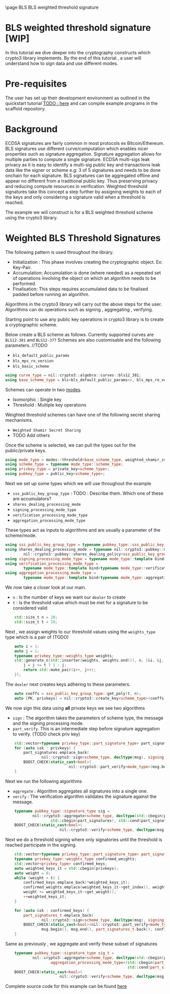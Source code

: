 \page BLS BLS weighted threshold signature

BLS weighted threshold signature [WIP]
=============================

In this tutorial we dive deeper into the cryptography constructs which crypto3 library implements.
By the end of this tutorial , a user will understand how to sign data and use different modes.


Pre-requisites
================
The user has set up their development environment as outlined in the quickstart tutorial [TODO : here]()
and can compile example programs in the scaffold repository.


Background
===============
ECDSA signatures are fairly common in most protocols ex Bitcoin/Ethereum. BLS signatures use
different curve/computation which enables nicer properties such as signature aggregation.
Signature aggregation allows for multiple parties to compute a single signature. ECDSA multi-sigs
leak privacy as it is easy to identify a multi-sig public key and transactions leak data like the
signer or scheme e.g: 3 of 5 signatures and needs to be done onchain for each signature. BLS signatures
can be aggregated offline and
appear no different from a traditional public key. Thus preserving privacy and reducing compute resources
in verification. Weighted threshold signatures take this concept a step further by assigning weights
to each of the keys and only considering a signature valid when a threshold is reached.

The example we will construct is for a BLS weighted threshold scheme using the crypto3 library.


Weighted BLS Threshold Signatures
==========

The following pattern is used throughout the library.
- Initialization : This phase involves creating the cryptographic object. Ex: Key-Pair.
- Accumulation:  Accumulation is done (where needed) as a repeated set of operations involving the object on
which an algorithm needs to be performed.
- Finalisation: This steps requires accumulated data to be finalised padded before running an algorithm.

Algorithms in the crypto3 library will carry out the above steps for the user. Algorithms can do operations
such as signing , aggregating , verifying.


Starting point to use any public key operations in crypto3 library is to create a cryptographic scheme.

Below create a BLS scheme as follows. Currently supported curves are `BLS12-381` and `BLS12-377`
Schemes are also customisable and the following parameters.
//TODO
- `bls_default_public_params`
- `bls_mps_ro_version`
- `bls_basic_scheme`

```C++
using curve_type = nil::crypto3::algebra::curves::bls12_381;
using base_scheme_type = bls<bls_default_public_params<>, bls_mps_ro_version, bls_basic_scheme, curve_type>;
```

Schemes can operate in two [modes](https://github.com/NilFoundation/crypto3-pkmodes/).
- Isomorphic : Single key
- Threshold : Multiple key operations

Weighted threshold schemes can have one of the following secret sharing mechanisms.
- `Weighted Shamir Secret Sharing`
- TODO Add others

Once the scheme is selected, we can pull the types out for the public/private keys.

```c++
using mode_type = modes::threshold<base_scheme_type, weighted_shamir_sss>;
using scheme_type = typename mode_type::scheme_type;
using privkey_type = private_key<scheme_type>;
using pubkey_type = public_key<scheme_type>;
```


Next we set up some types which we will use throughout the example
- `sss_public_key_group_type` : TODO : Describe them. Which one of these are accumulators?
- `shares_dealing_processing_mode`
- `signing_processing_mode_type`
- `verification_processing_mode_type`
- `aggregation_processing_mode_type`

These types act as inputs to algorithms and are usually a parameter of the scheme/mode.

```c++
using sss_public_key_group_type = typename pubkey_type::sss_public_key_group_type;
using shares_dealing_processing_mode = typename nil::crypto3::pubkey::modes::isomorphic<sss_public_key_group_type>::template bind<
        nil::crypto3::pubkey::shares_dealing_policy<sss_public_key_group_type>>::type;
using signing_processing_mode_type = typename mode_type::template bind<typename mode_type::signing_policy>::type;
using verification_processing_mode_type =
        typename mode_type::template bind<typename mode_type::verification_policy>::type;
using aggregation_processing_mode_type =
        typename mode_type::template bind<typename mode_type::aggregation_policy>::type;
```

We now take a closer look at our main.

- `n` : Is the number of keys we want our `dealer` to create
- `t` : Is the threshold value which must be met for a signature to be considered valid

```c++
    std::size_t n = 20;
    std::size_t t = 10;
```
Next , we assign weights to our threshold values using the `weights_type` type which is a pair of (TODO)

```c++
    auto i = 1;
    auto j = 1;
    typename privkey_type::weights_type weights;
    std::generate_n(std::inserter(weights, weights.end()), n, [&i, &j, &t]() {
        j = j >= t ? 1 : j;
        return std::make_pair(i++, j++);
    });
```

The `dealer` next creates keys adhering to these parameters.

```c++
    auto coeffs = sss_public_key_group_type::get_poly(t, n);
    auto [PK, privkeys] = nil::crypto3::create_key<scheme_type>(coeffs, n, weights);
```


We now sign this data using **all** private keys we see two algorithms
- `sign` : The algorithm takes the parameters of scheme type, the message and the signing processing mode.
- `part_verify`. This is an intermediate step before signature aggregation to verify. (TODO check priv key)

```c++
    std::vector<typename privkey_type::part_signature_type> part_signatures;
    for (auto &sk : privkeys) {
        part_signatures.emplace_back(
                nil::crypto3::sign<scheme_type, decltype(msg), signing_processing_mode_type>(msg, weights, sk));
        BOOST_CHECK(static_cast<bool>(
                            nil::crypto3::part_verify<mode_type>(msg.begin(), msg.end(), part_signatures.back(), weights, sk)));
    }
```

Next we run the following algorithms
- `aggregate` : Algorithm aggregates all signatures into a single one.
- `verify` : The verification algorithm validates the signature against the message.

```c++
    typename pubkey_type::signature_type sig =
            nil::crypto3::aggregate<scheme_type, decltype(std::cbegin(part_signatures)), aggregation_processing_mode_type>(
                    std::cbegin(part_signatures), std::cend(part_signatures));
    BOOST_CHECK(static_cast<bool>(
                        nil::crypto3::verify<scheme_type, decltype(msg), verification_processing_mode_type>(msg, sig, PK)));
```


Next we do a threshold signing where only signatories until the threshold is reached participate in the signing.

```c++
    std::vector<typename privkey_type::part_signature_type> part_signatures_t;
    typename privkey_type::weights_type confirmed_weights;
    std::vector<privkey_type> confirmed_keys;
    auto weighted_keys_it = std::cbegin(privkeys);
    auto weight = 0;
    while (weight < t) {
        confirmed_keys.emplace_back(*weighted_keys_it);
        confirmed_weights.emplace(weighted_keys_it->get_index(), weights.at(weighted_keys_it->get_index()));
        weight += weighted_keys_it->get_weight();
        ++weighted_keys_it;
    }

    for (auto &sk : confirmed_keys) {
        part_signatures_t.emplace_back(
                nil::crypto3::sign<scheme_type, decltype(msg), signing_processing_mode_type>(msg, confirmed_weights, sk));
        BOOST_CHECK(static_cast<bool>(nil::crypto3::part_verify<mode_type>(
                msg.begin(), msg.end(), part_signatures_t.back(), confirmed_weights, sk)));
    }
```

Same as previously , we aggregate and verify these subset of signatures

```c++
    typename pubkey_type::signature_type sig_t =
            nil::crypto3::aggregate<scheme_type, decltype(std::cbegin(part_signatures_t)),
                    aggregation_processing_mode_type>(std::cbegin(part_signatures_t),
                                                      std::cend(part_signatures_t));
    BOOST_CHECK(static_cast<bool>(
                        nil::crypto3::verify<scheme_type, decltype(msg), verification_processing_mode_type>(msg, sig_t, PK)));
```

Complete source code for this example can be found [here](https://github.com/NilFoundation/crypto3-scaffold)

